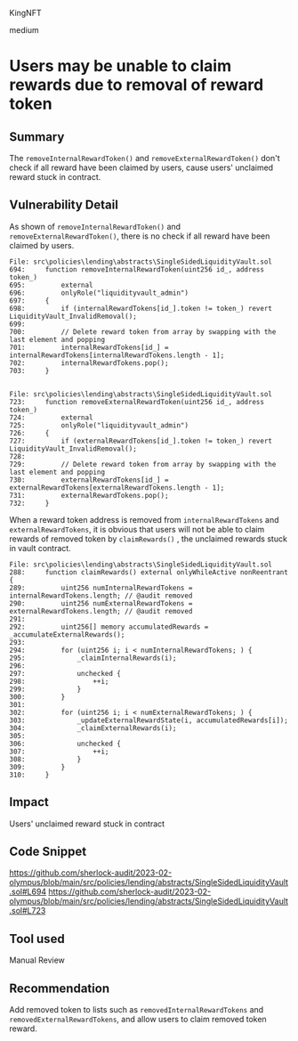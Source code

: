 KingNFT

medium

# Users may be unable to claim rewards due to removal of reward token

## Summary
The ````removeInternalRewardToken()```` and ````removeExternalRewardToken()````  don't check if all reward have been claimed by users, cause users' unclaimed reward stuck in contract.

## Vulnerability Detail
As shown of ````removeInternalRewardToken()```` and ````removeExternalRewardToken()````, there is no check if all reward have been claimed by users.
```solidity
File: src\policies\lending\abstracts\SingleSidedLiquidityVault.sol
694:     function removeInternalRewardToken(uint256 id_, address token_)
695:         external
696:         onlyRole("liquidityvault_admin")
697:     {
698:         if (internalRewardTokens[id_].token != token_) revert LiquidityVault_InvalidRemoval();
699: 
700:         // Delete reward token from array by swapping with the last element and popping
701:         internalRewardTokens[id_] = internalRewardTokens[internalRewardTokens.length - 1];
702:         internalRewardTokens.pop();
703:     }


File: src\policies\lending\abstracts\SingleSidedLiquidityVault.sol
723:     function removeExternalRewardToken(uint256 id_, address token_)
724:         external
725:         onlyRole("liquidityvault_admin")
726:     {
727:         if (externalRewardTokens[id_].token != token_) revert LiquidityVault_InvalidRemoval();
728: 
729:         // Delete reward token from array by swapping with the last element and popping
730:         externalRewardTokens[id_] = externalRewardTokens[externalRewardTokens.length - 1];
731:         externalRewardTokens.pop();
732:     }

```
When a reward token address is removed from ````internalRewardTokens```` and ````externalRewardTokens````,  it is obvious that users will not be able to claim rewards of removed token by ````claimRewards()```` , the unclaimed rewards stuck in vault contract.

```solidity
File: src\policies\lending\abstracts\SingleSidedLiquidityVault.sol
288:     function claimRewards() external onlyWhileActive nonReentrant {
289:         uint256 numInternalRewardTokens = internalRewardTokens.length; // @audit removed
290:         uint256 numExternalRewardTokens = externalRewardTokens.length; // @audit removed
291: 
292:         uint256[] memory accumulatedRewards = _accumulateExternalRewards();
293: 
294:         for (uint256 i; i < numInternalRewardTokens; ) {
295:             _claimInternalRewards(i);
296: 
297:             unchecked {
298:                 ++i;
299:             }
300:         }
301: 
302:         for (uint256 i; i < numExternalRewardTokens; ) {
303:             _updateExternalRewardState(i, accumulatedRewards[i]);
304:             _claimExternalRewards(i);
305: 
306:             unchecked {
307:                 ++i;
308:             }
309:         }
310:     }

```

## Impact
 Users' unclaimed reward stuck in contract

## Code Snippet
https://github.com/sherlock-audit/2023-02-olympus/blob/main/src/policies/lending/abstracts/SingleSidedLiquidityVault.sol#L694
https://github.com/sherlock-audit/2023-02-olympus/blob/main/src/policies/lending/abstracts/SingleSidedLiquidityVault.sol#L723

## Tool used

Manual Review

## Recommendation
Add removed token to lists such as ````removedInternalRewardTokens```` and ````removedExternalRewardTokens````, and allow users to claim removed token reward.
